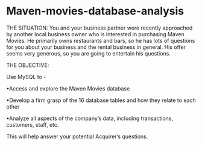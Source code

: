 # Maven-movies-database-analysis
THE SITUATION:
You and your business partner were recently approached by another local business owner
who is interested in purchasing Maven Movies. He primarily owns restaurants and bars, so he
has lots of questions for you about your business and the rental business in general. His offer
seems very generous, so you are going to entertain his questions.

THE OBJECTIVE:

Use MySQL to - 

•Access and explore the Maven Movies database

•Develop a firm grasp of the 16 database tables and how they relate to each other

•Analyze all aspects of the company’s data, including transactions, customers, staff, etc.

This will help answer your potential Acquirer’s questions. 
